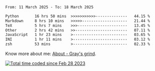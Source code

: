 <!--START_SECTION:waka-->

```txt
From: 11 March 2025 - To: 18 March 2025

Python       16 hrs 50 mins  >>>>>>>>>>>--------------   44.15 %
Markdown     8 hrs 10 mins   >>>>>--------------------   21.44 %
TeX          5 hrs 7 mins    >>>----------------------   13.45 %
Other        2 hrs 42 mins   >>-----------------------   07.11 %
JavaScript   1 hr 23 mins    >------------------------   03.65 %
INI          1 hr 11 mins    >------------------------   03.12 %
zsh          53 mins         >------------------------   02.33 %
```

<!--END_SECTION:waka-->

<!-- [![grayxu's github stats](https://github-readme-stats.vercel.app/api?username=grayxu&count_private=true&show_icons=true)](https://github.com/grayxu) -->

Know more about me: [About - Gray's grind](https://www.grayxu.cn/).
<p align="left">
  <a href="https://wakatime.com/@c69eb31e-43a1-463f-8968-c3449e386f57"><img src="https://wakatime.com/badge/user/c69eb31e-43a1-463f-8968-c3449e386f57.svg" title="Total time coded since Feb 28 2023" /></a>
</p>

